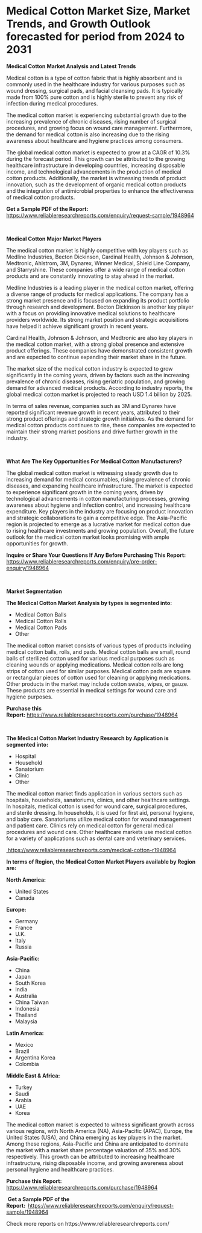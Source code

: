 <p><h1>Medical Cotton Market Size, Market Trends, and Growth Outlook forecasted for period from 2024 to 2031</h1></p><p><strong>Medical Cotton Market Analysis and Latest Trends</strong></p>
<p><p>Medical cotton is a type of cotton fabric that is highly absorbent and is commonly used in the healthcare industry for various purposes such as wound dressing, surgical pads, and facial cleansing pads. It is typically made from 100% pure cotton and is highly sterile to prevent any risk of infection during medical procedures.</p><p>The medical cotton market is experiencing substantial growth due to the increasing prevalence of chronic diseases, rising number of surgical procedures, and growing focus on wound care management. Furthermore, the demand for medical cotton is also increasing due to the rising awareness about healthcare and hygiene practices among consumers.</p><p>The global medical cotton market is expected to grow at a CAGR of 10.3% during the forecast period. This growth can be attributed to the growing healthcare infrastructure in developing countries, increasing disposable income, and technological advancements in the production of medical cotton products. Additionally, the market is witnessing trends of product innovation, such as the development of organic medical cotton products and the integration of antimicrobial properties to enhance the effectiveness of medical cotton products.</p></p>
<p><strong>Get a Sample PDF of the Report:&nbsp;</strong> <a href="https://www.reliableresearchreports.com/enquiry/request-sample/1948964">https://www.reliableresearchreports.com/enquiry/request-sample/1948964</a></p>
<p>&nbsp;</p>
<p><strong>Medical Cotton Major Market Players</strong></p>
<p><p>The medical cotton market is highly competitive with key players such as Medline Industries, Becton Dickinson, Cardinal Health, Johnson & Johnson, Medtronic, Ahlstrom, 3M, Dynarex, Winner Medical, Shield Line Company, and Starryshine. These companies offer a wide range of medical cotton products and are constantly innovating to stay ahead in the market.</p><p>Medline Industries is a leading player in the medical cotton market, offering a diverse range of products for medical applications. The company has a strong market presence and is focused on expanding its product portfolio through research and development. Becton Dickinson is another key player with a focus on providing innovative medical solutions to healthcare providers worldwide. Its strong market position and strategic acquisitions have helped it achieve significant growth in recent years.</p><p>Cardinal Health, Johnson & Johnson, and Medtronic are also key players in the medical cotton market, with a strong global presence and extensive product offerings. These companies have demonstrated consistent growth and are expected to continue expanding their market share in the future.</p><p>The market size of the medical cotton industry is expected to grow significantly in the coming years, driven by factors such as the increasing prevalence of chronic diseases, rising geriatric population, and growing demand for advanced medical products. According to industry reports, the global medical cotton market is projected to reach USD 1.4 billion by 2025.</p><p>In terms of sales revenue, companies such as 3M and Dynarex have reported significant revenue growth in recent years, attributed to their strong product offerings and strategic growth initiatives. As the demand for medical cotton products continues to rise, these companies are expected to maintain their strong market positions and drive further growth in the industry.</p></p>
<p>&nbsp;</p>
<p><strong>What Are The Key Opportunities For Medical Cotton Manufacturers?</strong></p>
<p><p>The global medical cotton market is witnessing steady growth due to increasing demand for medical consumables, rising prevalence of chronic diseases, and expanding healthcare infrastructure. The market is expected to experience significant growth in the coming years, driven by technological advancements in cotton manufacturing processes, growing awareness about hygiene and infection control, and increasing healthcare expenditure. Key players in the industry are focusing on product innovation and strategic collaborations to gain a competitive edge. The Asia-Pacific region is projected to emerge as a lucrative market for medical cotton due to rising healthcare investments and growing population. Overall, the future outlook for the medical cotton market looks promising with ample opportunities for growth.</p></p>
<p><strong>Inquire or Share Your Questions If Any Before Purchasing This Report:</strong> <a href="https://www.reliableresearchreports.com/enquiry/pre-order-enquiry/1948964">https://www.reliableresearchreports.com/enquiry/pre-order-enquiry/1948964</a></p>
<p>&nbsp;</p>
<p><strong>Market Segmentation</strong></p>
<p><strong>The Medical Cotton Market Analysis by types is segmented into:</strong></p>
<p><ul><li>Medical Cotton Balls</li><li>Medical Cotton Rolls</li><li>Medical Cotton Pads</li><li>Other</li></ul></p>
<p><p>The medical cotton market consists of various types of products including medical cotton balls, rolls, and pads. Medical cotton balls are small, round balls of sterilized cotton used for various medical purposes such as cleaning wounds or applying medications. Medical cotton rolls are long strips of cotton used for similar purposes. Medical cotton pads are square or rectangular pieces of cotton used for cleaning or applying medications. Other products in the market may include cotton swabs, wipes, or gauze. These products are essential in medical settings for wound care and hygiene purposes.</p></p>
<p><strong>Purchase this Report:&nbsp;</strong><a href="https://www.reliableresearchreports.com/purchase/1948964">https://www.reliableresearchreports.com/purchase/1948964</a></p>
<p>&nbsp;</p>
<p><strong>The Medical Cotton Market Industry Research by Application is segmented into:</strong></p>
<p><ul><li>Hospital</li><li>Household</li><li>Sanatorium</li><li>Clinic</li><li>Other</li></ul></p>
<p><p>The medical cotton market finds application in various sectors such as hospitals, households, sanatoriums, clinics, and other healthcare settings. In hospitals, medical cotton is used for wound care, surgical procedures, and sterile dressing. In households, it is used for first aid, personal hygiene, and baby care. Sanatoriums utilize medical cotton for wound management and patient care. Clinics rely on medical cotton for general medical procedures and wound care. Other healthcare markets use medical cotton for a variety of applications such as dental care and veterinary services.</p></p>
<p><a href="https://www.reliableresearchreports.com/medical-cotton-r1948964">&nbsp;https://www.reliableresearchreports.com/medical-cotton-r1948964</a></p>
<p><strong>In terms of Region, the Medical Cotton Market Players available by Region are:</strong></p>
<p>
    <p> <strong> North America: </strong>
        <ul>
            <li>United States</li>
            <li>Canada</li>
        </ul>
        </p> 
    <p> <strong> Europe: </strong>
        <ul>
            <li>Germany</li>
            <li>France</li>
            <li>U.K.</li>
            <li>Italy</li>
            <li>Russia</li>
        </ul>
        </p> 
    <p> <strong> Asia-Pacific: </strong>
        <ul>
            <li>China</li>
            <li>Japan</li>
            <li>South Korea</li>
            <li>India</li>
            <li>Australia</li>
            <li>China Taiwan</li>
            <li>Indonesia</li>
            <li>Thailand</li>
            <li>Malaysia</li>
        </ul>
        </p> 
    <p> <strong> Latin America: </strong>
        <ul>
            <li>Mexico</li>
            <li>Brazil</li>
            <li>Argentina Korea</li>
            <li>Colombia</li>
        </ul>
        </p> 
    <p> <strong> Middle East & Africa: </strong>
        <ul>
            <li>Turkey</li>
            <li>Saudi</li>
            <li>Arabia</li>
            <li>UAE</li>
            <li>Korea</li>
        </ul>
    </p>
    </p>
<p><p>The medical cotton market is expected to witness significant growth across various regions, with North America (NA), Asia-Pacific (APAC), Europe, the United States (USA), and China emerging as key players in the market. Among these regions, Asia-Pacific and China are anticipated to dominate the market with a market share percentage valuation of 35% and 30% respectively. This growth can be attributed to increasing healthcare infrastructure, rising disposable income, and growing awareness about personal hygiene and healthcare practices.</p></p>
<p><strong>Purchase this Report: </strong><a href="https://www.reliableresearchreports.com/purchase/1948964">https://www.reliableresearchreports.com/purchase/1948964</a></p>
<p>&nbsp;<strong>Get a Sample PDF of the Report:&nbsp;&nbsp;</strong><a href="https://www.reliableresearchreports.com/enquiry/request-sample/1948964">https://www.reliableresearchreports.com/enquiry/request-sample/1948964</a></p>
<p><strong></strong></p>
<p>Check more reports on https://www.reliableresearchreports.com/</p>